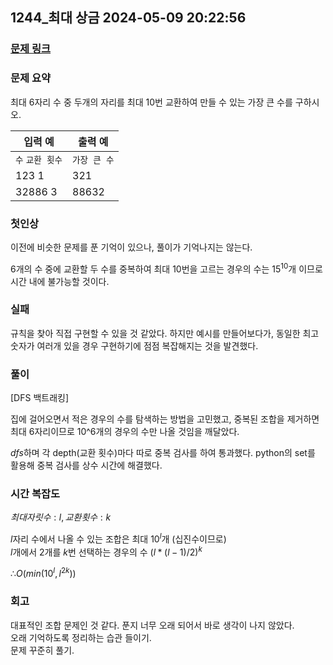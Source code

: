## 1244_최대 상금 2024-05-09 20:22:56

### [문제 링크](https://swexpertacademy.com/main/code/problem/problemDetail.do?contestProbId=AV15Khn6AN0CFAYD)

### 문제 요약

최대 6자리 수 중 두개의 자리를 최대 10번 교환하여 만들 수 있는 가장 큰 수를 구하시오.
    
| 입력 예 | 출력 예 |
| --- | --- |
| `수` `교환 횟수`| `가장 큰 수` |
| 123 1 | 321 |
| 32886 3 | 88632 |

### 첫인상
이전에 비슷한 문제를 푼 기억이 있으나, 풀이가 기억나지는 않는다.  

6개의 수 중에 교환할 두 수를 중복하여 최대 10번을 고르는 경우의 수는 $15^{10}$개 이므로 시간 내에 불가능할 것이다.
  

### 실패
규칙을 찾아 직접 구현할 수 있을 것 같았다. 하지만 예시를 만들어보다가, 동일한 최고 숫자가 여러개 있을 경우 구현하기에 점점 복잡해지는 것을 발견했다.

### 풀이   

[DFS 백트래킹]  

집에 걸어오면서 적은 경우의 수를 탐색하는 방법을 고민했고, 중복된 조합을 제거하면 최대 6자리이므로 10^6개의 경우의 수만 나올 것임을 깨달았다.

*dfs*하며 각 depth(교환 횟수)마다 따로 중복 검사를 하여 통과했다. python의 set를 활용해 중복 검사를 상수 시간에 해결했다.

### 시간 복잡도
$최대 자릿수: l, 교환 횟수:k$

$l$자리 수에서 나올 수 있는 조합은 최대 $10^l$개 (십진수이므로)  
$l$개에서 2개를 $k$번 선택하는 경우의 수 $(l*(l-1)/2)^k$

$∴ O(min(10^l, {l^2}^k))$

### 회고
대표적인 조합 문제인 것 같다. 푼지 너무 오래 되어서 바로 생각이 나지 않았다.  
오래 기억하도록 정리하는 습관 들이기.  
문제 꾸준히 풀기.  
